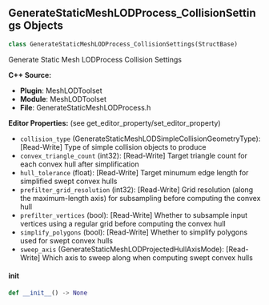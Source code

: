 ## GenerateStaticMeshLODProcess_CollisionSettings Objects

```python
class GenerateStaticMeshLODProcess_CollisionSettings(StructBase)
```

Generate Static Mesh LODProcess Collision Settings

**C++ Source:**

- **Plugin**: MeshLODToolset
- **Module**: MeshLODToolset
- **File**: GenerateStaticMeshLODProcess.h

**Editor Properties:** (see get_editor_property/set_editor_property)

- ``collision_type`` (GenerateStaticMeshLODSimpleCollisionGeometryType):  [Read-Write] Type of simple collision objects to produce
- ``convex_triangle_count`` (int32):  [Read-Write] Target triangle count for each convex hull after simplification
- ``hull_tolerance`` (float):  [Read-Write] Target minumum edge length for simplified swept convex hulls
- ``prefilter_grid_resolution`` (int32):  [Read-Write] Grid resolution (along the maximum-length axis) for subsampling before computing the convex hull
- ``prefilter_vertices`` (bool):  [Read-Write] Whether to subsample input vertices using a regular grid before computing the convex hull
- ``simplify_polygons`` (bool):  [Read-Write] Whether to simplify polygons used for swept convex hulls
- ``sweep_axis`` (GenerateStaticMeshLODProjectedHullAxisMode):  [Read-Write] Which axis to sweep along when computing swept convex hulls

<a id="unreal.GenerateStaticMeshLODProcess_CollisionSettings.__init__"></a>

#### __init__

```python
def __init__() -> None
```

<a id="unreal.MetaHumanCustomizableBodyPart"></a>
